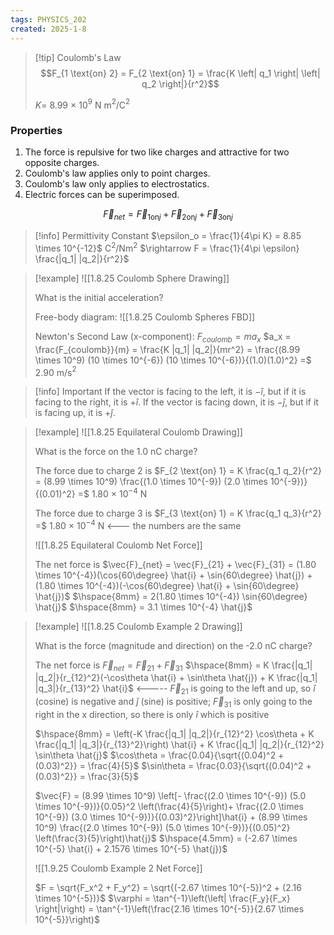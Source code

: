 ```yaml
---
tags: PHYSICS_202
created: 2025-1-8
---
```


> [!tip] Coulomb's Law
> $$F_{1 \text{on} 2} = F_{2 \text{on} 1} = \frac{K \left| q_1 \right| \left| q_2 \right|}{r^2}$$
> 
> $K =$ 8.99 $\times$ 10$^9$ N m$^2$/C$^2$

### Properties

1. The force is repulsive for two like charges and attractive for two opposite charges.
2. Coulomb's law applies only to point charges.
3. Coulomb's law only applies to electrostatics.
4. Electric forces can be superimposed.

$$\vec{F}_{net} = \vec{F}_{1 \text{on} j} + \vec{F}_{2 \text{on} j} + \vec{F}_{3 \text{on} j}$$

> [!info] Permittivity Constant
> $\epsilon_o = \frac{1}{4\pi K} = 8.85 \times 10^{-12}$ C$^2$/Nm$^2$
> $\rightarrow F = \frac{1}{4\pi \epsilon} \frac{|q_1| |q_2|}{r^2}$

> [!example]
> ![[1.8.25 Coulomb Sphere Drawing]]
> 
> What is the initial acceleration?
> 
> Free-body diagram:
> ![[1.8.25 Coulomb Spheres FBD]]
> 
> Newton's Second Law (x-component):
> $F_{coulomb} = ma_x$
> $a_x = \frac{F_{coulomb}}{m} = \frac{K |q_1| |q_2|}{mr^2} = \frac{(8.99 \times 10^9) (10 \times 10^{-6}) (10 \times 10^{-6})}{(1.0)(1.0)^2} =$ 2.90 m/s$^2$

> [!info] Important
> If the vector is facing to the left, it is $-\hat{i}$, but if it is facing to the right, it is $+\hat{i}$.
> If the vector is facing down, it is $-\hat{j}$, but if it is facing up, it is $+\hat{j}$.

> [!example]
> ![[1.8.25 Equilateral Coulomb Drawing]]
> 
> What is the force on the 1.0 nC charge?
> 
> The force due to charge 2 is
> $F_{2 \text{on} 1} = K \frac{q_1 q_2}{r^2} = (8.99 \times 10^9) \frac{(1.0 \times 10^{-9}) (2.0 \times 10^{-9})}{(0.01)^2} =$ 1.80 $\times$ $10^{-4}$ N
> 
> The force due to charge 3 is
> $F_{3 \text{on} 1} = K \frac{q_1 q_3}{r^2} =$ 1.80 $\times$ $10^{-4}$ N <--- the numbers are the same
> 
> ![[1.8.25 Equilateral Coulomb Net Force]]
> 
> The net force is
> $\vec{F}_{net} = \vec{F}_{21} + \vec{F}_{31} = (1.80 \times 10^{-4})(\cos{60\degree} \hat{i} + \sin{60\degree} \hat{j}) + (1.80 \times 10^{-4})(-\cos{60\degree} \hat{i} + \sin{60\degree} \hat{j})$
> $\hspace{8mm} = 2(1.80 \times 10^{-4}) \sin{60\degree} \hat{j}$
> $\hspace{8mm} = 3.1 \times 10^{-4} \hat{j}$

> [!example]
> ![[1.8.25 Coulomb Example 2 Drawing]]
> 
> What is the force (magnitude and direction) on the -2.0 nC charge?
> 
> The net force is
> $\vec{F}_{net} = \vec{F}_{21} + \vec{F}_{31}$
> $\hspace{8mm} = K \frac{|q_1| |q_2|}{r_{12}^2}(-\cos\theta \hat{i} + \sin\theta \hat{j}) + K \frac{|q_1| |q_3|}{r_{13}^2} \hat{i}$ <----- $\vec{F}_{21}$ is going to the left and up, so $\hat{i}$ (cosine) is negative and $\hat{j}$ (sine) is positive; $\vec{F}_{31}$ is only going to the right in the x direction, so there is only $\hat{i}$ which is positive
> 
> $\hspace{8mm} = \left(-K \frac{|q_1| |q_2|}{r_{12}^2} \cos\theta + K \frac{|q_1| |q_3|}{r_{13}^2}\right) \hat{i} + K \frac{|q_1| |q_2|}{r_{12}^2} \sin\theta \hat{j}$
> $\cos\theta = \frac{0.04}{\sqrt{(0.04)^2 + (0.03)^2}} = \frac{4}{5}$
> $\sin\theta = \frac{0.03}{\sqrt{(0.04)^2 + (0.03)^2}} = \frac{3}{5}$
> 
> $\vec{F} = (8.99 \times 10^9) \left[- \frac{(2.0 \times 10^{-9}) (5.0 \times 10^{-9})}{0.05}^2 \left(\frac{4}{5}\right)+ \frac{(2.0 \times 10^{-9}) (3.0 \times 10^{-9})}{(0.03)^2}\right]\hat{i} + (8.99 \times 10^9) \frac{(2.0 \times 10^{-9}) (5.0 \times 10^{-9})}{(0.05)^2} \left(\frac{3}{5}\right)\hat{j}$
> $\hspace{4.5mm} = (-2.67 \times 10^{-5} \hat{i} + 2.1576 \times 10^{-5} \hat{j})$
> 
> ![[1.9.25 Coulomb Example 2 Net Force]]
> 
> $F = \sqrt{F_x^2 + F_y^2} = \sqrt{(-2.67 \times 10^{-5})^2 + (2.16 \times 10^{-5})}$
> $\varphi = \tan^{-1}\left(\left| \frac{F_y}{F_x} \right|\right) = \tan^{-1}\left(\frac{2.16 \times 10^{-5}}{2.67 \times 10^{-5}}\right)$